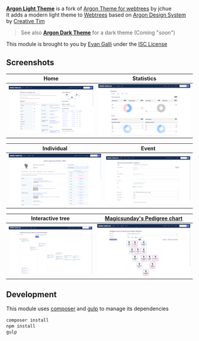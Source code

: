 **[Argon Light Theme](https://github.com/06Games/Webtrees-ArgonLight)** is a fork of [Argon Theme for webtrees](https://github.com/jchue/argon-webtrees-theme) by jchue  
It adds a modern light theme to [Webtrees](https://github.com/fisharebest/webtrees) based on [Argon Design System](https://github.com/creativetimofficial/argon-design-system) by [Creative Tim](https://github.com/creativetimofficial)

> See also **[Argon Dark Theme](https://github.com/06Games/Webtrees-ArgonDark)** for a dark theme (Coming "*soon*")

This module is brought to you by [Evan Galli](https://github.com/06Games) under the [ISC License](https://choosealicense.com/licenses/isc/)

## Screenshots
|               Home               |                  Statistics                  |
|:--------------------------------:|:--------------------------------------------:|
| ![Home](.github/assets/home.png) | ![Statistics](.github/assets/statistics.png) |

|                  Individual                  |               Event                |
|:--------------------------------------------:|:----------------------------------:|
| ![Individual](.github/assets/individual.png) | ![Event](.github/assets/event.png) |

|                     Interactive tree                     | [Magicsunday's Pedigree chart](https://github.com/magicsunday/webtrees-pedigree-chart) |
|:--------------------------------------------------------:|:--------------------------------------------------------------------------------------:|
| ![Interactive tree](.github/assets/interactive-tree.png) |       ![Magicsunday's Pedigree chart ](.github/assets/magicsunday-pedigree.png)        |

## Development
This module uses [composer](https://getcomposer.org/) and [gulp](https://gulpjs.com/) to manage its dependencies

```shell
composer install
npm install
gulp
```
